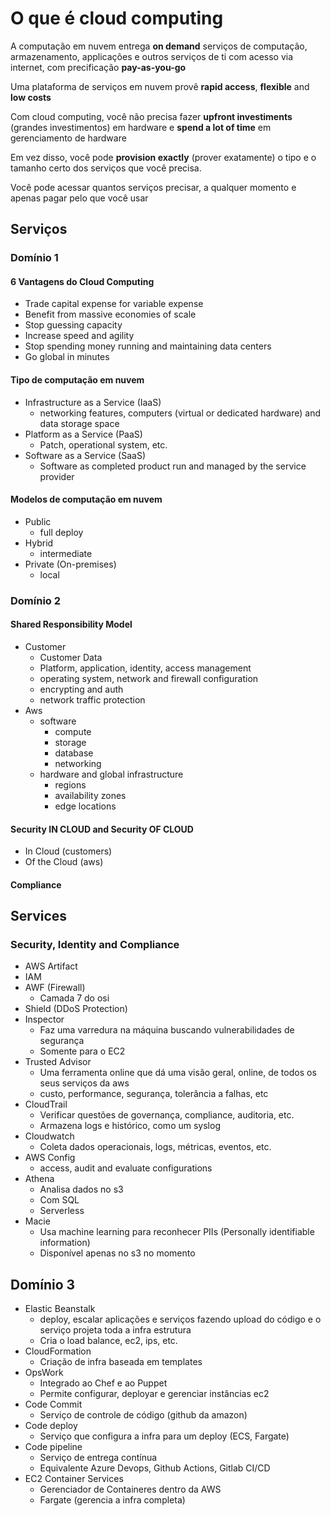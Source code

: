 # O que é cloud computing

A computação em nuvem entrega **on demand** serviços de computação, armazenamento, applicações e outros serviços de ti com acesso via internet, com precificação **pay-as-you-go**

Uma plataforma de serviços em nuvem provê **rapid access**, **flexible** and **low costs**

Com cloud computing, você não precisa fazer **upfront investiments** (grandes investimentos) em hardware e **spend a lot of time** em gerenciamento de hardware

Em vez disso, você pode **provision exactly** (prover exatamente) o tipo e o tamanho certo dos serviços que você precisa.

Você pode acessar quantos serviços precisar, a qualquer momento e apenas pagar pelo que você usar

## Serviços

### Domínio 1

#### 6 Vantagens do Cloud Computing

- Trade capital expense for variable expense
- Benefit from massive economies of scale
- Stop guessing capacity
- Increase speed and agility
- Stop spending money running and maintaining data centers
- Go global in minutes

#### Tipo de computação em nuvem

- Infrastructure as a Service (IaaS)
  - networking features, computers (virtual or dedicated hardware) and data storage space
- Platform as a Service (PaaS)
  - Patch, operational system, etc.
- Software as a Service (SaaS)
  - Software as completed product run and managed by the service provider

#### Modelos de computação em nuvem

- Public
  - full deploy
- Hybrid
  - intermediate
- Private (On-premises)
  - local

### Domínio 2

#### Shared Responsibility Model

- Customer
  - Customer Data
  - Platform, application, identity, access management
  - operating system, network and firewall configuration
  - encrypting and auth
  - network traffic protection
- Aws
  - software
    - compute
    - storage
    - database
    - networking
  - hardware and global infrastructure
    - regions
    - availability zones
    - edge locations

#### Security IN CLOUD and Security OF CLOUD

- In Cloud (customers)
- Of the Cloud (aws)

#### Compliance

## Services

### Security, Identity and Compliance

- AWS Artifact
- IAM
- AWF (Firewall)
  - Camada 7 do osi
- Shield (DDoS Protection)
- Inspector
  - Faz uma varredura na máquina buscando vulnerabilidades de segurança
  - Somente para o EC2
- Trusted Advisor
  - Uma ferramenta online que dá uma visão geral, online, de todos os seus serviços da aws
  - custo, performance, segurança, tolerância a falhas, etc
- CloudTrail
  - Verificar questões de governança, compliance, auditoria, etc.
  - Armazena logs e histórico, como um syslog
- Cloudwatch
  - Coleta dados operacionais, logs, métricas, eventos, etc.
- AWS Config
  - access, audit and evaluate configurations
- Athena
  - Analisa dados no s3
  - Com SQL
  - Serverless
- Macie
  - Usa machine learning para reconhecer PIIs (Personally identifiable information)
  - Disponível apenas no s3 no momento

## Domínio 3

- Elastic Beanstalk
  - deploy, escalar aplicações e serviços fazendo upload do código e o serviço projeta toda a infra estrutura
  - Cria o load balance, ec2, ips, etc.
- CloudFormation
  - Criação de infra baseada em templates
- OpsWork
  - Integrado ao Chef e ao Puppet
  - Permite configurar, deployar e gerenciar instâncias ec2
- Code Commit
  - Serviço de controle de código (github da amazon)
- Code deploy
  - Serviço que configura a infra para um deploy (ECS, Fargate)
- Code pipeline
  - Serviço de entrega contínua
  - Equivalente Azure Devops, Github Actions, Gitlab CI/CD
- EC2 Container Services
  - Gerenciador de Containeres dentro da AWS
  - Fargate (gerencia a infra completa)
